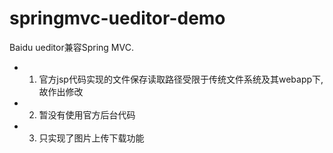# springmvc-ueditor-demo

Baidu ueditor兼容Spring MVC. 

* 1. 官方jsp代码实现的文件保存读取路径受限于传统文件系统及其webapp下, 故作出修改
* 2. 暂没有使用官方后台代码
* 3. 只实现了图片上传下载功能